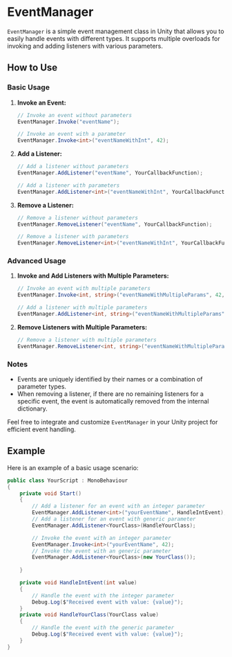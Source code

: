 # EventManager

`EventManager` is a simple event management class in Unity that allows you to easily handle events with different types. It supports multiple overloads for invoking and adding listeners with various parameters.

## How to Use

### Basic Usage

1. **Invoke an Event:**

    ```csharp
    // Invoke an event without parameters
    EventManager.Invoke("eventName");

    // Invoke an event with a parameter
    EventManager.Invoke<int>("eventNameWithInt", 42);
    ```

2. **Add a Listener:**

    ```csharp
    // Add a listener without parameters
    EventManager.AddListener("eventName", YourCallbackFunction);

    // Add a listener with parameters
    EventManager.AddListener<int>("eventNameWithInt", YourCallbackFunctionWithInt);
    ```

3. **Remove a Listener:**

    ```csharp
    // Remove a listener without parameters
    EventManager.RemoveListener("eventName", YourCallbackFunction);

    // Remove a listener with parameters
    EventManager.RemoveListener<int>("eventNameWithInt", YourCallbackFunctionWithInt);
    ```

### Advanced Usage

1. **Invoke and Add Listeners with Multiple Parameters:**

    ```csharp
    // Invoke an event with multiple parameters
    EventManager.Invoke<int, string>("eventNameWithMultipleParams", 42, "Hello");

    // Add a listener with multiple parameters
    EventManager.AddListener<int, string>("eventNameWithMultipleParams", YourCallbackFunctionWithMultipleParams);
    ```

2. **Remove Listeners with Multiple Parameters:**

    ```csharp
    // Remove a listener with multiple parameters
    EventManager.RemoveListener<int, string>("eventNameWithMultipleParams", YourCallbackFunctionWithMultipleParams);
    ```

### Notes

- Events are uniquely identified by their names or a combination of parameter types.
- When removing a listener, if there are no remaining listeners for a specific event, the event is automatically removed from the internal dictionary.

Feel free to integrate and customize `EventManager` in your Unity project for efficient event handling.

## Example

Here is an example of a basic usage scenario:

```csharp
public class YourScript : MonoBehaviour
{
    private void Start()
    {
        // Add a listener for an event with an integer parameter
        EventManager.AddListener<int>("yourEventName", HandleIntEvent);
        // Add a listener for an event with generic parameter
        EventManager.AddListener<YourClass>(HandleYourClass);

        // Invoke the event with an integer parameter
        EventManager.Invoke<int>("yourEventName", 42);
        // Invoke the event with an generic parameter
        EventManager.AddListener<YourClass>(new YourClass());
   
    }

    private void HandleIntEvent(int value)
    {
        // Handle the event with the integer parameter
        Debug.Log($"Received event with value: {value}");
    }
    private void HandleYourClass(YourClass value)
    {
        // Handle the event with the generic parameter
        Debug.Log($"Received event with value: {value}");
    }
}
